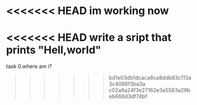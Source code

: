 <<<<<<< HEAD
im working now
=======
<<<<<<< HEAD
write a sript that prints "Hell,world"
=======
task 0.where am i?
>>>>>>> bd1e03db1dcaca8ca8ddb83c113a3c4086f3ba3a
>>>>>>> c02a9a24f3e27162e3a5583a29beb666d3df74b1
